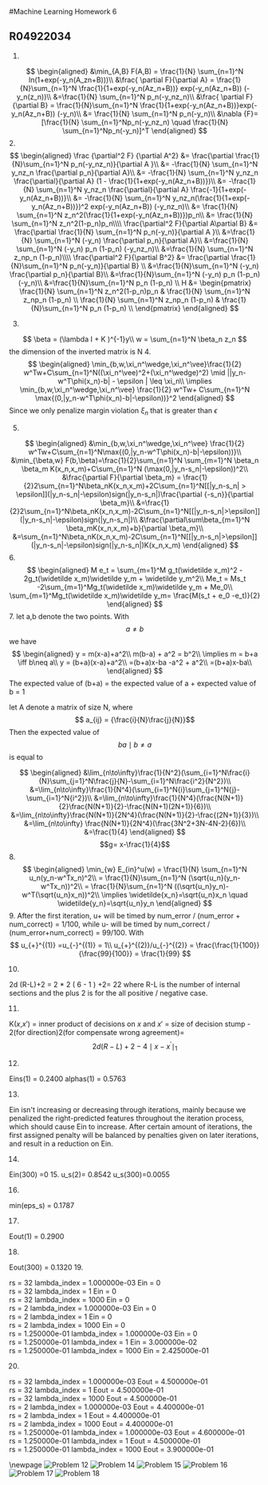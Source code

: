 #Machine Learning Homework 6
## R04922034
1.

$$
\begin{aligned}
&\min_{A,B} F(A,B) = \frac{1}{N} \sum_{n=1}^N ln(1+exp(-y_n(A_zn+B)))\\  
&\frac{ \partial F}{\partial A} = \frac{1}{N}\sum_{n=1}^N \frac{1}{1+exp(-y_n(Az_n+B))} exp(-y_n(Az_n+B)) (-y_n(z_n))\\
&=\frac{1}{N} \sum_{n=1}^N p_n(-y_nz_n)\\
&\frac{ \partial F}{\partial B} = \frac{1}{N}\sum_{n=1}^N \frac{1}{1+exp(-y_n(Az_n+B))}exp(-y_n(Az_n+B)) (-y_n)\\
&= \frac{1}{N} \sum_{n=1}^N p_n(-y_n)\\
&\nabla {F}= [\frac{1}{N} \sum_{n=1}^Np_n(-y_nz_n) \quad \frac{1}{N} \sum_{n=1}^Np_n(-y_n)]^T
\end{aligned}
$$
2.
$$
\begin{aligned}
\frac {\partial^2 F} {\partial A^2} &= \frac{\partial \frac{1}{N}\sum_{n=1}^N p_n(-y_nz_n)}{\partial A }\\
&= -\frac{1}{N} \sum_{n=1}^N y_nz_n \frac{\partial p_n}{\partial A}\\
&= -\frac{1}{N} \sum_{n=1}^N y_nz_n \frac{\partial}{\partial A} (1 - \frac{1}{1+exp(-y_n(Az_n+B))})\\
&= -\frac{1}{N} \sum_{n=1}^N y_nz_n \frac{\partial}{\partial A} \frac{-1}{1+exp(-y_n(Az_n+B))}\\
&= -\frac{1}{N} \sum_{n=1}^N y_nz_n(\frac{1}{1+exp(-y_n(Az_n+B))})^2 exp(-y_n(Az_n+B)) (-y_nz_n)\\
&= \frac{1}{N} \sum_{n=1}^N z_n^2(\frac{1}{1+exp(-y_n(Az_n+B))})p_n\\
&= \frac{1}{N} \sum_{n=1}^N z_n^2(1-p_n)p_n\\\\
\frac{\partial^2 F}{\partial A\partial B} &= \frac{\partial \frac{1}{N} \sum_{n=1}^N p_n(-y_n)}{\partial A }\\
&=\frac{1}{N} \sum_{n=1}^N (-y_n) \frac{\partial p_n}{\partial A}\\
&=\frac{1}{N} \sum_{n=1}^N (-y_n) p_n (1-p_n) (-y_nz_n)\\
&=\frac{1}{N} \sum_{n=1}^N z_np_n (1-p_n)\\\\
\frac{\partial^2 F}{\partial B^2} &= \frac{\partial \frac{1}{N}\sum_{n=1}^N p_n(-y_n)}{\partial B} \\
&=\frac{1}{N}\sum_{n=1}^N (-y_n) \frac{\partial p_n}{\partial B}\\
&=\frac{1}{N}\sum_{n=1}^N (-y_n) p_n (1-p_n) (-y_n)\\
&=\frac{1}{N}\sum_{n=1}^N  p_n (1-p_n) \\
H &= \begin{pmatrix}
\frac{1}{N} \sum_{n=1}^N z_n^2(1-p_n)p_n & \frac{1}{N} \sum_{n=1}^N z_np_n (1-p_n) \\
\frac{1}{N} \sum_{n=1}^N z_np_n (1-p_n) & \frac{1}{N}\sum_{n=1}^N  p_n (1-p_n) \\
\end{pmatrix}
\end{aligned}
$$

3.
$$
\beta = (\lambda I + K )^{-1}y\\
w = \sum_{n=1}^N \beta_n z_n
$$
the dimension of the inverted matrix is N
4.
$$
\begin{aligned}
\min_{b,w,\xi_n^\wedge,\xi_n^\vee}\frac{1}{2} w^Tw+C\sum_{n=1}^N((\xi_n^\vee)^2+(\xi_n^\wedge)^2) \mid ||y_n-w^T\phi(x_n)-b| - \epsilon | \leq \xi_n\\
\implies \min_{b,w,\xi_n^\wedge,\xi_n^\vee} \frac{1}{2} w^Tw+ C\sum_{n=1}^N \max{(0,|y_n-w^T\phi(x_n)-b|-\epsilon))}^2
\end{aligned}
$$
Since we only penalize margin violation $\xi_n$ that is greater than $\epsilon$


5.
$$
\begin{aligned}
&\min_{b,w,\xi_n^\wedge,\xi_n^\vee} \frac{1}{2} w^Tw+C\sum_{n=1}^N\max{(0,|y_n-w^T\phi(x_n)-b|-\epsilon))}\\
&\min_{\beta,w} F(b,\beta)=\frac{1}{2}\sum_{n=1}^N \sum_{m=1}^N \beta_n \beta_m K(x_n,x_m)+C\sum_{n=1}^N (\max(0,|y_n-s_n|-\epsilon))^2\\
&\frac{\partial F}{\partial \beta_m} = \frac{1}{2}2\sum_{n=1}^N\beta_nK(x_n,x_m)+2C\sum_{n=1}^N[[|y_n-s_n| > \epsilon]](|y_n-s_n|-\epsilon)sign(|y_n-s_n|)\frac{\partial {-s_n}}{\partial \beta_m}\\
&=\frac{1}{2}2\sum_{n=1}^N\beta_nK(x_n,x_m)-2C\sum_{n=1}^N[[|y_n-s_n|>\epsilon]](|y_n-s_n|-\epsilon)sign(|y_n-s_n|)\\
&\frac{\partial\sum\beta_{m=1}^N \beta_mK(x_n,x_m)+b}{\partial \beta_m}\\
&=\sum_{n=1}^N\beta_nK(x_n,x_m)-2C\sum_{n=1}^N[[|y_n-s_n|>\epsilon]](|y_n-s_n|-\epsilon)sign(|y_n-s_n|)K(x_n,x_m)
\end{aligned}
$$
6.
$$
\begin{aligned}
M e_t = \sum_{m=1}^M g_t(\widetilde x_m)^2 - 2g_t(\widetilde x_m)\widetilde y_m + \widetilde y_m^2\\
Me_t = Ms_t -2\sum_{m=1}^Mg_t(\widetilde x_m)\widetilde y_m + Me_0\\
\sum_{m=1}^Mg_t(\widetilde x_m)\widetilde y_m= \frac{M(s_t + e_0 -e_t)}{2}
\end{aligned}
$$
7.
let a,b denote the two points.
With $$a\neq b$$  we have
$$
\begin{aligned}
y = m(x-a)+a^2\\
m(b-a) + a^2 = b^2\\
\implies m = b+a \iff b\neq a\\
y = (b+a)(x-a)+a^2\\
=(b+a)x-ba -a^2 + a^2\\
=(b+a)x-ba\\
\end{aligned}
$$
The expected value of (b+a) = the expected value of a + expected value of b = 1

let A denote a matrix of size N, where
$$
a_{ij} = {\frac{i}{N}\frac{j}{N}}$$
Then the expected value of
$$ ba  \mid b\neq a$$
is equal to

$$
\begin{aligned}
&\lim_{n\to\infty}\frac{1}{N^2}(\sum_{i=1}^N\frac{i}{N}\sum_{j=1}^N\frac{j}{N}-\sum_{i=1}^N\frac{i^2}{N^2})\\
&=\lim_{n\to\infty}\frac{1}{N^4}(\sum_{i=1}^N{i}\sum_{j=1}^N{j}-\sum_{i=1}^N{i^2})\\
&=\lim_{n\to\infty}\frac{1}{N^4}(\frac{N(N+1)}{2}\frac{N(N+1)}{2}-\frac{N(N+1)(2N+1)}{6})\\
&=\lim_{n\to\infty}\frac{N(N+1)}{2N^4}(\frac{N(N+1)}{2}-\frac{(2N+1)}{3})\\
&=\lim_{n\to\infty} \frac{N(N+1)}{2N^4}(\frac{3N^2+3N-4N-2}{6})\\
&=\frac{1}{4}
\end{aligned}
$$
$$g= x-\frac{1}{4}$$
8.
$$
\begin{aligned}
\min_{w} E_{in}^u(w) = \frac{1}{N} \sum_{n=1}^N u_n(y_n-w^Tx_n)^2\\
= \frac{1}{N}\sum_{n=1}^N (\sqrt{u_n}(y_n-w^Tx_n))^2\\
= \frac{1}{N}\sum_{n=1}^N ((\sqrt{u_n}y_n)-w^T(\sqrt{u_n}x_n))^2\\
\implies \widetilde{x_n}=\sqrt{u_n}x_n \quad \widetilde{y_n}=\sqrt{u_n}y_n
\end{aligned}
$$
9.
After the first iteration, u+ will be timed by num_error / (num_error + num_correct) = 1/100, while u- will be timed by num_correct / (num_error+num_correct) = 99/100.
With
$$
u_{+}^{(1)} =u_{-}^{(1)} = 1\\
u_{+}^{(2)}/u_{-}^{(2)} = \frac{\frac{1}{100}}{\frac{99}{100}} = \frac{1}{99}
$$

10.

2d (R-L)+2 = 2 * 2 ( 6 - 1 ) +2= 22
where R-L is the number of internal sections and the plus 2 is for the all positive / negative case.

11.
K($x$,$x'$) = inner product of decisions on $x$ and $x'$ = size of decision stump - 2(for direction)2(for compensate wrong agreement)=
$$
2d(R-L)+2 -4 \mid x-x^{'}\mid_{1}
$$


12.

Eins(1) =    0.2400
alphas(1) = 0.5763

13.
Ein isn't increasing or decreasing through iterations, mainly because we penalized the right-predicted features throughout the iteration process, which should cause Ein to increase.  After certain amount of iterations, the first assigned penalty will be balanced by penalties given on later iterations, and result in a reduction on Ein.   

14.
Ein(300) =0
15.
u_s(2)=  0.8542
u_s(300)=0.0055

16.
min(eps_s) = 0.1787

17.
Eout(1) = 0.2900


18.
Eout(300) = 0.1320
19.

rs = 32	lambda_index = 1.000000e-03	Ein = 0  
rs = 32	lambda_index = 1	Ein = 0  
rs = 32	lambda_index = 1000	Ein = 0   
rs = 2	lambda_index = 1.000000e-03	Ein = 0  
rs = 2	lambda_index = 1	Ein = 0  
rs = 2	lambda_index = 1000	Ein = 0  
rs = 1.250000e-01	lambda_index = 1.000000e-03  	Ein = 0   
rs = 1.250000e-01	lambda_index = 1	Ein = 3.000000e-02    
rs = 1.250000e-01	lambda_index = 1000	Ein = 2.425000e-01   

20.

rs = 32	lambda_index = 1.000000e-03	Eout = 4.500000e-01  
rs = 32	lambda_index = 1	Eout = 4.500000e-01  
rs = 32	lambda_index = 1000	Eout = 4.500000e-01  
rs = 2	lambda_index = 1.000000e-03	Eout = 4.400000e-01  
rs = 2	lambda_index = 1	Eout = 4.400000e-01  
rs = 2	lambda_index = 1000	Eout = 4.400000e-01  
rs = 1.250000e-01	lambda_index = 1.000000e-03	Eout = 4.600000e-01  
rs = 1.250000e-01	lambda_index = 1	Eout = 4.500000e-01  
rs = 1.250000e-01	lambda_index = 1000	Eout = 3.900000e-01  

\newpage
![Problem 12](m12.jpg "P12")
![Problem 14](m14.jpg "P14")
![Problem 15](m15.jpg "P15")
![Problem 16](m16.jpg "P16")
![Problem 17](m17.jpg "P17")
![Problem 18](m18.jpg "P18")
